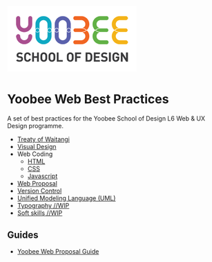 # [![Yoobee School of Design](https://raw.githubusercontent.com/YoobeeWebTutors/yoobee-web-best-practices/master/images/yoobee-logo-300w.png)](http://yoobee.ac.nz)

# Yoobee Web Best Practices
A set of best practices for the Yoobee School of Design L6 Web &amp; UX Design programme.

* [Treaty of Waitangi](../best-practices/treaty-of-waitangi.md)
* [Visual Design](../best-practices/visual-design.md)
* Web Coding
  - [HTML](../best-practices/html.md)
  - [CSS](../best-practices/css.md)
  - [Javascript](../best-practices/javascript.md)
* [Web Proposal](../best-practices/web-proposal.md)
* [Version Control](../best-practices/version-control.md)
* [Unified Modeling Language (UML)](../best-practices/uml.md)
* [Typography //WIP](../best-practices/typography.md)
* [Soft skills //WIP](../best-practices/soft-skills.md)

## Guides
* [Yoobee Web Proposal Guide](../guides/web-proposal.md)